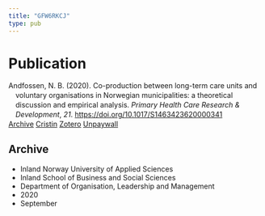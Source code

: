 ```yaml
---
title: "GFW6RKCJ"
type: pub
---
```

<h1>Publication</h1>
<article id="csl-bib-container-GFW6RKCJ" class="csl-bib-container">
  <div class="csl-bib-body" style="line-height: 1.35; padding-left: 1em; text-indent:-1em;">
  <div class="csl-entry">Andfossen, N. B. (2020). Co-production between long-term care units and voluntary organisations in Norwegian municipalities: a theoretical discussion and empirical analysis. <i>Primary Health Care Research &amp; Development</i>, <i>21</i>. <a href="https://doi.org/10.1017/S1463423620000341">https://doi.org/10.1017/S1463423620000341</a></div>
</div>
  <div class="csl-bib-buttons">
    <a href="#taxonomy-article-GFW6RKCJ" class="csl-bib-button">Archive</a>
    <a href alt="Cristin URL" class="csl-bib-button">Cristin</a>
    <a href alt="Zotero URL" class="csl-bib-button">Zotero</a>
    <a href="https://www.cambridge.org/core/services/aop-cambridge-core/content/view/85ED039233FDFD1ECE76AE7E68ABCBB1/S1463423620000341a.pdf/div-class-title-co-production-between-long-term-care-units-and-voluntary-organisations-in-norwegian-municipalities-a-theoretical-discussion-and-empirical-analysis-div.pdf" class="csl-bib-button">Unpaywall</a>
  </div>
  <div id="csl-bib-meta-container-GFW6RKCJ"></div>
</article>
<div id="csl-bib-meta-GFW6RKCJ" class="csl-bib-meta">
  <article id="taxonomy-article-GFW6RKCJ" class="taxonomy-article">
    <h1>Archive</h1>
    <ul>
      <li>Inland Norway University of Applied Sciences</li>
      <li>Inland School of Business and Social Sciences</li>
      <li>Department of Organisation, Leadership and Management</li>
      <li>2020</li>
      <li>September</li>
    </ul>
  </article>
</div>

